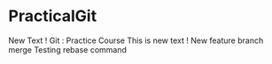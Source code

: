 # PracticalGit
New Text !
Git : Practice Course
This is new text !
New feature branch merge
Testing rebase command
